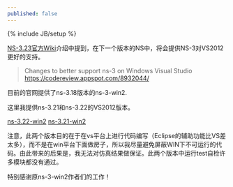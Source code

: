 ```yaml
---
published: false
---
```


{% include JB/setup %}

[NS-3.23官方Wiki](http://www.nsnam.org/wiki/Ns-3.23)介绍中提到，在下一个版本的NS中，将会提供NS-3对VS2012更好的支持。

  >Changes to better support ns-3 on Windows Visual Studio
  >https://codereview.appspot.com/8932044/
    
目前的官网提供了ns-3.18版本的ns-3-win2.

这里我提供ns-3.21和ns-3.22的VS2012版本。

 [ns-3.22-win2](https://github.com/Whimsyduke/ns-3.22-win2)
 [ns-3.21-win2](https://github.com/Whimsyduke/ns-3.21-win2)

注意，此两个版本目的在于在vs平台上进行代码编写（Eclipse的辅助功能比VS差太多），而不是在win平台下面做房子，所以我尽量避免屏蔽WIN下不可运行的代码。由此带来的后果是，我无法对仿真结果做保证。此两个版本中运行test自检许多模块都没有通过。

特别感谢原ns-3-win2作者们的工作！
